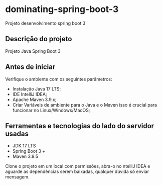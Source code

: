 # dominating-spring-boot-3
Projeto desenvolvimento spring boot 3

## Descrição do projeto

Projeto Java Spring Boot 3

## Antes de iniciar

Verifique o ambiente com os seguintes parâmetros:

- Instalação Java 17 LTS;
- IDE IntelliJ IDEA;
- Apache Maven 3.9.x;
- Criar Variáveis de ambiente para o Java e o Maven isso é crucial para funcionar no Linux/Windows/MacOS;

## Ferramentas e tecnologias do lado do servidor usadas

- JDK 17 LTS
- Spring Boot 3 +
- Maven 3.9.5

Clone o projeto em um local com permissões, abra-o no ntelliJ IDEA e aguarde 
as dependências serem baixadas, qualquer dúvida só enviar mensagem.
